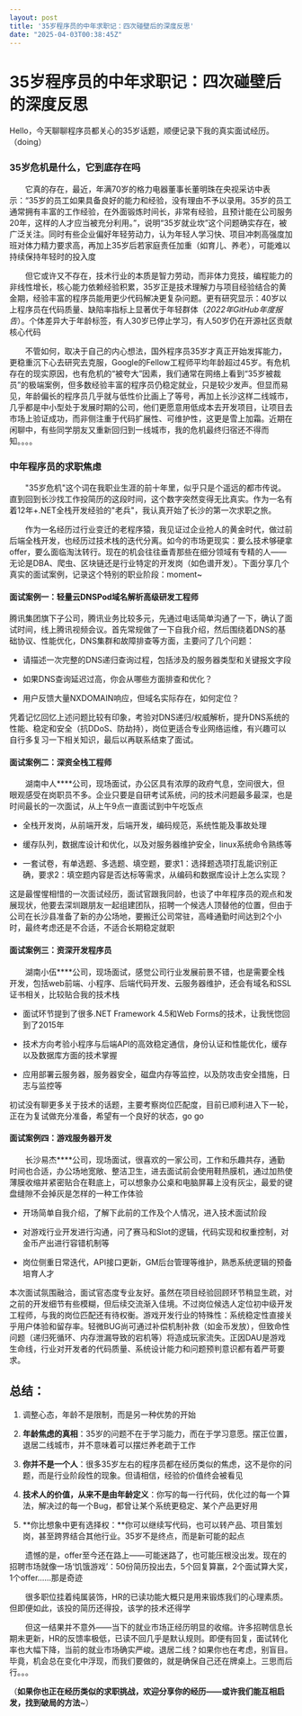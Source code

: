 ```yaml
---
layout: post
title: '35岁程序员的中年求职记：四次碰壁后的深度反思'
date: "2025-04-03T00:38:45Z"
---
```

35岁程序员的中年求职记：四次碰壁后的深度反思
=======================

Hello，今天聊聊程序员都关心的35岁话题，顺便记录下我的真实面试经历。（doing）

### 35岁危机是什么，它到底存在吗

　　它真的存在，最近，年满70岁的格力电器董事长董明珠在央视采访中表示：“35岁的员工如果具备良好的能力和经验，没有理由不予以录用。35岁的员工通常拥有丰富的工作经验，在外面锻炼时间长，非常有经验，且预计能在公司服务20年，这样的人才应当被充分利用。”，说明“35岁就业坎”这个问题确实存在，被广泛关注。同时有些企业偏好年轻劳动力，认为年轻人学习快、项目冲刺高强度加班对体力精力要求高，再加上35岁后若家庭责任加重（如育儿、养老），可能难以持续保持年轻时的投入度

　　但它或许又不存在，技术行业的本质是智力劳动，而非体力竞技，编程能力的非线性增长，核心能力依赖经验积累，35岁正是技术理解力与项目经验结合的黄金期，经验丰富的程序员能用更少代码解决更复杂问题。更有研究显示：40岁以上程序员在代码质量、缺陷率指标上显著优于年轻群体（_2022年GitHub年度报告_）。个体差异大于年龄标签，有人30岁已停止学习，有人50岁仍在开源社区贡献核心代码

　　不管如何，取决于自己的内心想法，国外程序员35岁才真正开始发挥能力，更稳重沉下心去研究去克服，Google的Fellow工程师平均年龄超过45岁。有危机存在的现实原因，也有危机的“被夸大”因素，我们通常在网络上看到“35岁被裁员”的极端案例，但多数经验丰富的程序员仍稳定就业，只是较少发声。但显而易见，年龄偏长的程序员几乎就与低性价比画上了等号，再加上长沙这样二线城市，几乎都是中小型处于发展时期的公司，他们更愿意用低成本去开发项目，让项目去市场上验证成功，而非侧注重于代码扩展性、可维护性，这更是雪上加霜。近期在闲聊中，有些同学朋友又重新回归到一线城市，我的危机最终归宿还不得而知。。。。

### 中年程序员的求职焦虑

　　"35岁危机"这个词在我职业生涯的前十年里，似乎只是个遥远的都市传说。直到回到长沙找工作投简历的这段时间，这个数字突然变得无比真实。作为一名有着12年+.NET全栈开发经验的"老兵"，我认真开始了长沙的第一次求职之旅。

　　作为一名经历过行业变迁的老程序猿，我见证过企业抢人的黄金时代，做过前后端全栈开发，也经历过技术栈的迭代分离。如今的市场更现实：要么技术够硬拿offer，要么面临淘汰转行。现在的机会往往垂青那些在细分领域有专精的人——无论是DBA、爬虫、区块链还是行业特定的开发岗（如色谱开发）。下面分享几个真实的面试案例，记录这个特别的职业阶段：moment~

#### 面试案例一：轻量云DNSPod域名解析高级研发工程师

腾讯集团旗下子公司，腾讯业务比较多元，先通过电话简单沟通了一下，确认了面试时间，线上腾讯视频会议。首先常规做了一下自我介绍，然后围绕着DNS的基础协议、性能优化，DNS集群和故障排查等方面，主要问了几个问题：

*   请描述一次完整的DNS递归查询过程，包括涉及的服务器类型和关键报文字段
    
*   如果DNS查询延迟过高，你会从哪些方面排查和优化？
    
*   用户反馈大量NXDOMAIN响应，但域名实际存在，如何定位？
    

凭着记忆回忆上述问题比较有印象，考验对DNS递归/权威解析，提升DNS系统的性能、稳定和安全（抗DDoS、防劫持），岗位更适合专业网络运维，有兴趣可以自行多复习一下相关知识，最后以再联系结束了面试。

#### 面试案例二：深资全栈工程师

　　湖南中人\*\*\*\*公司，现场面试，办公区具有浓厚的政府气息，空间很大，但眼观感受在岗职员不多。企业只要是自研考试系统，问的技术问题最多最深，也是时间最长的一次面试，从上午9点一直面试到中午吃饭点

*   全栈开发岗，从前端开发，后端开发，编码规范，系统性能及事故处理
    
*   缓存队列，数据库设计和优化，以及对服务器维护安全，linux系统命令熟练等
    
*   一套试卷，有单选题、多选题、填空题，要求1：选择题选项打乱能识别正确，要求2：填空题内容是否达标等需求，从编码和数据库设计上怎么实现？
    

这是最惺惺相惜的一次面试经历，面试官跟我同龄，也谈了中年程序员的观点和发展现状，他要去深圳跟朋友一起组建团队，招聘一个候选人顶替他的位置，但由于公司在长沙县准备了新的办公场地，要搬迁公司常驻，高峰通勤时间达到2个小时，最终考虑还是不合适，不适合长期稳定就职

#### 面试案例三：资深开发程序员

　　湖南小伍\*\*\*\*公司，现场面试，感觉公司行业发展前景不错，也是需要全栈开发，包括web前端、小程序、后端代码开发、云服务器维护，还会有域名和SSL证书相关，比较贴合我的技术栈

*   面试环节提到了很多.NET Framework 4.5和Web Forms的技术，让我恍惚回到了2015年
    
*   技术方向考验小程序与后端API的高效稳定通信，身份认证和性能优化，缓存以及数据库方面的技术掌握
    
*   应用部署云服务器，服务器安全，磁盘内存等监控，以及防攻击安全措施，日志与监控等
    

初试没有聊更多关于技术的话题，主要考察岗位匹配度，目前已顺利进入下一轮，正在为复试做充分准备，希望有一个良好的状态，go go

#### 面试案例四：游戏服务器开发

　　长沙易杰\*\*\*\*公司，现场面试，很喜欢的一家公司，工作和乐趣共存，通勤时间也合适，办公场地宽敞、整洁卫生，进去面试前会使用鞋热膜机，通过加热使薄膜收缩并紧密贴合在鞋底上，可以想象办公桌和电脑屏幕上没有灰尘，最爱的键盘缝隙不会掉灰是怎样的一种工作体验

*   开场简单自我介绍，了解下此前的工作及个人情况，进入技术面试阶段
    
*   对游戏行业开发进行沟通，问了赛马和Slot的逻辑，代码实现和权重控制，对金币产出进行容错机制等
*   岗位侧重日常迭代，API接口更新，GM后台管理等维护，熟悉系统逻辑的预备培育人才

本次面试氛围融洽，面试官态度专业友好。虽然在项目经验回顾环节稍显生疏，对之前的开发细节有些模糊，但后续交流渐入佳境。不过岗位候选人定位初中级开发工程师，与我的岗位匹配还有待权衡。游戏开发行业的特殊性：系统稳定性直接关乎用户体验和留存率。轻微BUG尚可通过补偿机制补救（如金币发放），但致命性问题（递归死循环、内存泄漏导致的宕机等）将造成玩家流失。正因DAU是游戏生命线，行业对开发者的代码质量、系统设计能力和问题预判意识都有着严苛要求。

总结：
---

1.  调整心态，年龄不是限制，而是另一种优势的开始
    
2.  **年龄焦虑的真相**：35岁的问题不在于学习能力，而在于学习意愿。摆正位置，退居二线城市，并不意味着可以摆烂养老疏于工作
    
3.  **你并不是一个人**：很多35岁左右的程序员都在经历类似的焦虑，这不是你的问题，而是行业阶段性的现象。但请相信，经验的价值终会被看见
    
4.  **技术人的价值，从来不是由年龄定义**：你写的每一行代码，优化过的每一个算法，解决过的每一个Bug，都曾让某个系统更稳定、某个产品更好用
    
5.  **你比想象中更有选择权：**你可以继续写代码，也可以转产品、项目策划岗，甚至跨界结合其他行业。35岁不是终点，而是新可能的起点

　　遗憾的是，offer至今还在路上——可能迷路了，也可能压根没出发。现在的招聘市场就像一场‘饥饿游戏’：50份简历投出去，5个回复算赢，2个面试算大奖，1个offer……那是奇迹

　　很多职位挂着纯属装饰，HR的已读功能大概只是用来锻炼我们的心理素质。但即便如此，该投的简历还得投，该学的技术还得学

　　但这一结果并不意外——当下的就业市场正经历明显的收缩。许多招聘信息长期未更新，HR的反馈率极低，已读不回几乎是默认规则。即便有回复，面试转化率也大幅下降，当前的就业市场确实严峻。退居二线？如果你也在考虑，别盲目。毕竟，机会总在变化中浮现，而我们要做的，就是确保自己还在牌桌上。三思而后行。。。

（**如果你也正在经历类似的求职挑战，欢迎分享你的经历——或许我们能互相启发，找到破局的方法**~）